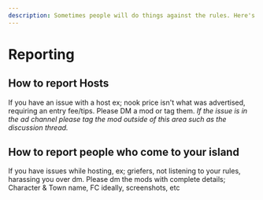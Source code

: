 ```yaml
---
description: Sometimes people will do things against the rules. Here's how to report them.
---
```


# Reporting

## How to report Hosts

If you have an issue with a host ex; nook price isn't what was advertised, requiring an entry fee/tips. Please DM a mod or tag them. _If the issue is in the ad channel please tag the mod outside of this area such as the discussion thread._ 

## How to report people who come to your island

If you have issues while hosting, ex; griefers, not listening to your rules, harassing you over dm. Please dm the mods with complete details; Character & Town name, FC ideally, screenshots, etc  




